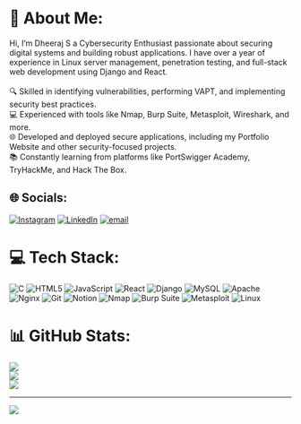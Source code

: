 # 💫 About Me:
Hi, I’m Dheeraj S a Cybersecurity Enthusiast passionate about securing digital systems and building robust applications. I have over a year of experience in Linux server management, penetration testing, and full-stack web development using Django and React.<br><br>🔍 Skilled in identifying vulnerabilities, performing VAPT, and implementing security best practices.<br>💻 Experienced with tools like Nmap, Burp Suite, Metasploit, Wireshark, and more.<br>🌐 Developed and deployed secure applications, including my Portfolio Website and other security-focused projects.<br>📚 Constantly learning from platforms like PortSwigger Academy, TryHackMe, and Hack The Box.


## 🌐 Socials:
[![Instagram](https://img.shields.io/badge/Instagram-%23E4405F.svg?logo=Instagram&logoColor=white)](https://instagram.com/hell___bat) [![LinkedIn](https://img.shields.io/badge/LinkedIn-%230077B5.svg?logo=linkedin&logoColor=white)](https://www.linkedin.com/in/dheeraj-s-526a69209/) [![email](https://img.shields.io/badge/Email-D14836?logo=gmail&logoColor=white)](mailto:mail2dheerajs@gmail.com) 

# 💻 Tech Stack:
![C](https://img.shields.io/badge/c-%2300599C.svg?style=flat&logo=c&logoColor=white) ![HTML5](https://img.shields.io/badge/html5-%23E34F26.svg?style=flat&logo=html5&logoColor=white) ![JavaScript](https://img.shields.io/badge/javascript-%23323330.svg?style=flat&logo=javascript&logoColor=%23F7DF1E) ![React](https://img.shields.io/badge/react-%2320232a.svg?style=flat&logo=react&logoColor=%2361DAFB) ![Django](https://img.shields.io/badge/django-%23092E20.svg?style=flat&logo=django&logoColor=white) ![MySQL](https://img.shields.io/badge/mysql-4479A1.svg?style=flat&logo=mysql&logoColor=white) ![Apache](https://img.shields.io/badge/apache-%23D42029.svg?style=flat&logo=apache&logoColor=white) ![Nginx](https://img.shields.io/badge/nginx-%23009639.svg?style=flat&logo=nginx&logoColor=white) ![Git](https://img.shields.io/badge/git-%23F05033.svg?style=flat&logo=git&logoColor=white) ![Notion](https://img.shields.io/badge/Notion-%23000000.svg?style=flat&logo=notion&logoColor=white) ![Nmap](https://img.shields.io/badge/Nmap-004E90.svg) ![Burp Suite](https://img.shields.io/badge/Burp%20Suite-ff6633) ![Metasploit](https://img.shields.io/badge/Metasploit-007ACC) ![Linux](https://img.shields.io/badge/Linux-FCC624)








# 📊 GitHub Stats:
![](https://github-readme-stats.vercel.app/api?username=MyNameIsDheeraj&theme=github_dark&hide_border=false&include_all_commits=false&count_private=false)<br/>
![](https://nirzak-streak-stats.vercel.app/?user=MyNameIsDheeraj&theme=github_dark&hide_border=false)<br/>
![](https://github-readme-stats.vercel.app/api/top-langs/?username=MyNameIsDheeraj&theme=github_dark&hide_border=false&include_all_commits=false&count_private=false&layout=compact)

---
[![](https://visitcount.itsvg.in/api?id=MyNameIsDheeraj&icon=2&color=0)](https://visitcount.itsvg.in)

<!-- Proudly created with GPRM ( https://gprm.itsvg.in ) -->
